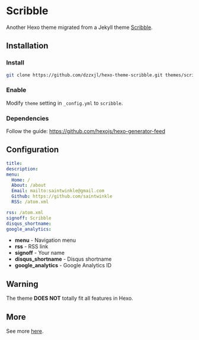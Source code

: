 # Scribble

Another Hexo theme migrated from a Jekyll theme [Scribble](https://github.com/chloerei/scribble).

## Installation

### Install

``` bash
git clone https://github.com/dzzxjl/hexo-theme-scribble.git themes/scribble
```

### Enable

Modify `theme` setting in `_config.yml` to `scribble`.

### Dependencies

Follow the guide: https://github.com/hexojs/hexo-generator-feed

## Configuration

``` yml
title: 
description: 
menu:
  Home: /
  About: /about
  Email: mailto:saintwinkle@gmail.com
  Github: https://github.com/saintwinkle
  RSS: /atom.xml

rss: /atom.xml
signoff: Scribble
disqus_shortname: 
google_analytics: 
```

- __menu__ - Navigation menu
- __rss__ - RSS link
- __signoff__ - Your name
- __disqus_shortname__ - Disqus shortname
- __google_analytics__ - Google Analytics ID

## Warning

The theme __DOES NOT__ totally fit all features in Hexo.

## More

See more [here](https://github.com/chloerei/scribble).
